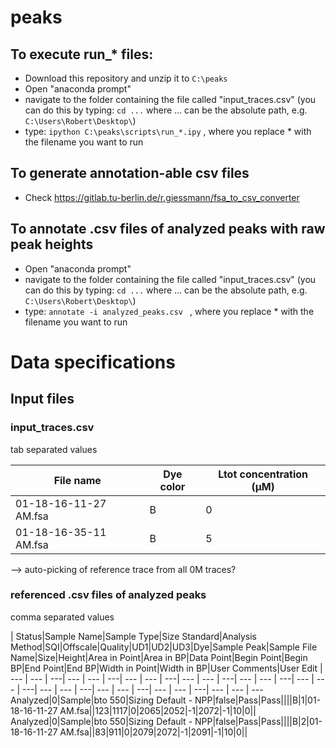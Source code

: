 # peaks

## To execute run_* files:
* Download this repository and unzip it to `C:\peaks`
* Open "anaconda prompt"
* navigate to the folder containing the file called "input_traces.csv" (you can do this by typing: `cd ...` where ... can be the absolute path, e.g. `C:\Users\Robert\Desktop\`)
* type: `ipython C:\peaks\scripts\run_*.ipy` , where you replace * with the filename you want to run

## To generate annotation-able csv files
* Check https://gitlab.tu-berlin.de/r.giessmann/fsa_to_csv_converter

## To annotate .csv files of analyzed peaks with raw peak heights
* Open "anaconda prompt"
* navigate to the folder containing the file called "input_traces.csv" (you can do this by typing: `cd ...` where ... can be the absolute path, e.g. `C:\Users\Robert\Desktop\`)
* type: `annotate -i analyzed_peaks.csv ` , where you replace * with the filename you want to run



# Data specifications

## Input files

### input_traces.csv

tab separated values

|File name |Dye color | Ltot concentration (µM)
| --- | --- | ---
|01-18-16-11-27 AM.fsa|B|0
|01-18-16-35-11 AM.fsa|B|5

--> auto-picking of reference trace from all 0M traces?

### referenced .csv files of analyzed peaks

comma separated values

| Status|Sample Name|Sample Type|Size Standard|Analysis Method|SQI|Offscale|Quality|UD1|UD2|UD3|Dye|Sample Peak|Sample File Name|Size|Height|Area in Point|Area in BP|Data Point|Begin Point|Begin BP|End Point|End BP|Width in Point|Width in BP|User Comments|User Edit
| --- | --- | ---| --- | --- | ---| --- | --- | ---| --- | --- | ---| --- | --- | ---| --- | --- | ---| --- | --- | ---| --- | --- | ---| --- | --- | ---| --- | --- | ---
Analyzed|0|Sample|bto 550|Sizing Default - NPP|false|Pass|Pass||||B|1|01-18-16-11-27 AM.fsa||123|1117|0|2065|2052|-1|2072|-1|10|0||
Analyzed|0|Sample|bto 550|Sizing Default - NPP|false|Pass|Pass||||B|2|01-18-16-11-27 AM.fsa||83|911|0|2079|2072|-1|2091|-1|10|0||
